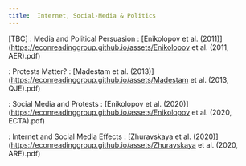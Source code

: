 ```yaml
---
title:  Internet, Social-Media & Politics
---
```



[TBC]
: Media and Political Persuasion
  : [Enikolopov et al. (2011)](https://econreadinggroup.github.io/assets/Enikolopov et al. (2011, AER).pdf)

: Protests Matter?
  : [Madestam et al. (2013)](https://econreadinggroup.github.io/assets/Madestam et al. (2013, QJE).pdf)

: Social Media and Protests
  : [Enikolopov et al. (2020)](https://econreadinggroup.github.io/assets/Enikolopov et al. (2020, ECTA).pdf)

: Internet and Social Media Effects
  : [Zhuravskaya et al. (2020)](https://econreadinggroup.github.io/assets/Zhuravskaya et al. (2020, ARE).pdf)
